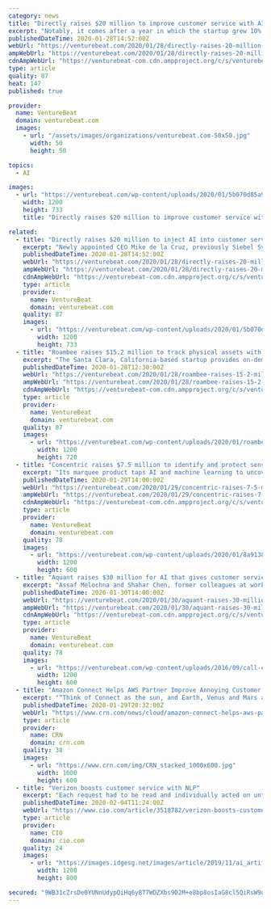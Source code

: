 ```yaml
---
category: news
title: "Directly raises $20 million to improve customer service with AI"
excerpt: "Notably, it comes after a year in which the startup grew 10% per month over a six-month period. “At Industry Ventures, our focus is to work with leading growth companies, full stop,” said the VC firm’s Brian Langer. “Directly saw tremendous growth toward the end of 2019, and the work they’re doing to revolutionize AI and machine ..."
publishedDateTime: 2020-01-28T14:52:00Z
webUrl: "https://venturebeat.com/2020/01/28/directly-raises-20-million-to-inject-ai-into-customer-service/"
ampWebUrl: "https://venturebeat.com/2020/01/28/directly-raises-20-million-to-inject-ai-into-customer-service/amp/"
cdnAmpWebUrl: "https://venturebeat-com.cdn.ampproject.org/c/s/venturebeat.com/2020/01/28/directly-raises-20-million-to-inject-ai-into-customer-service/amp/"
type: article
quality: 87
heat: 147
published: true

provider:
  name: VentureBeat
  domain: venturebeat.com
  images:
    - url: "/assets/images/organizations/venturebeat.com-50x50.jpg"
      width: 50
      height: 50

topics:
  - AI

images:
  - url: "https://venturebeat.com/wp-content/uploads/2020/01/5b070d85a92bfd1d8fa7ba1c_sharing_c5g69e6MSr5iT0iGaltGfR_upscaled_image_x4-1-e1580223042930.png?fit=1200%2C733&strip=all"
    width: 1200
    height: 733
    title: "Directly raises $20 million to improve customer service with AI"

related:
  - title: "Directly raises $20 million to inject AI into customer service"
    excerpt: "Newly appointed CEO Mike de la Cruz, previously Siebel Systems senior vice president of customer relationship management and Directly’s chief business officer, said the fresh capital willl “significantly” expand Directly’s ability to bring AI and customer experience automation to the market. It brings the company’s total raised to ..."
    publishedDateTime: 2020-01-28T14:52:00Z
    webUrl: "https://venturebeat.com/2020/01/28/directly-raises-20-million-to-inject-ai-into-customer-service/"
    ampWebUrl: "https://venturebeat.com/2020/01/28/directly-raises-20-million-to-inject-ai-into-customer-service/amp/"
    cdnAmpWebUrl: "https://venturebeat-com.cdn.ampproject.org/c/s/venturebeat.com/2020/01/28/directly-raises-20-million-to-inject-ai-into-customer-service/amp/"
    type: article
    provider:
      name: VentureBeat
      domain: venturebeat.com
    quality: 87
    images:
      - url: "https://venturebeat.com/wp-content/uploads/2020/01/5b070d85a92bfd1d8fa7ba1c_sharing_c5g69e6MSr5iT0iGaltGfR_upscaled_image_x4-1-e1580223042930.png?fit=1200%2C733&strip=all"
        width: 1200
        height: 733
  - title: "Roambee raises $15.2 million to track physical assets with AI"
    excerpt: "The Santa Clara, California-based startup provides on-demand shipment and asset monitoring for companies in the logistics, transportation, finance, pharmaceutical, and automotive industries, with products that combine internet of things sensors and AI with robotic process automation to deliver insights and streamline operations. After raising a ..."
    publishedDateTime: 2020-01-28T12:30:00Z
    webUrl: "https://venturebeat.com/2020/01/28/roambee-raises-15-2-million-to-track-physical-assets-with-ai/"
    ampWebUrl: "https://venturebeat.com/2020/01/28/roambee-raises-15-2-million-to-track-physical-assets-with-ai/amp/"
    cdnAmpWebUrl: "https://venturebeat-com.cdn.ampproject.org/c/s/venturebeat.com/2020/01/28/roambee-raises-15-2-million-to-track-physical-assets-with-ai/amp/"
    type: article
    provider:
      name: VentureBeat
      domain: venturebeat.com
    quality: 87
    images:
      - url: "https://venturebeat.com/wp-content/uploads/2020/01/roambee.jpg?fit=1200%2C720&strip=all"
        width: 1200
        height: 720
  - title: "Concentric raises $7.5 million to identify and protect sensitive enterprise data with AI"
    excerpt: "Its marquee product taps AI and machine learning to uncover unstructured on-premises and cloud data, and Krishnan claims customers have already used it to find “millions” of inappropriately shared and unprotected documents accessible by thousands of employees. “Businesses understand the importance of protecting their critical assets ..."
    publishedDateTime: 2020-01-29T14:00:00Z
    webUrl: "https://venturebeat.com/2020/01/29/concentric-raises-7-5-million-to-identify-and-protect-sensitive-enterprise-data-with-ai/"
    ampWebUrl: "https://venturebeat.com/2020/01/29/concentric-raises-7-5-million-to-identify-and-protect-sensitive-enterprise-data-with-ai/amp/"
    cdnAmpWebUrl: "https://venturebeat-com.cdn.ampproject.org/c/s/venturebeat.com/2020/01/29/concentric-raises-7-5-million-to-identify-and-protect-sensitive-enterprise-data-with-ai/amp/"
    type: article
    provider:
      name: VentureBeat
      domain: venturebeat.com
    quality: 78
    images:
      - url: "https://venturebeat.com/wp-content/uploads/2020/01/8a91385a-4630-4ae0-a791-1dbe7d1f8780-e1580153727148.png?fit=1200%2C600&strip=all"
        width: 1200
        height: 600
  - title: "Aquant raises $30 million for AI that gives customer service agents mission-critical data"
    excerpt: "Assaf Melochna and Shahar Chen, former colleagues at workforce management and service optimization company ClickSoftware, advocate an AI- and machine learning-based solution. The two cofounded Aquant, which algorithmically mines and analyzes data from various sources to learn manufacturing, utilities, and telecom companies’ unique service ..."
    publishedDateTime: 2020-01-30T14:00:00Z
    webUrl: "https://venturebeat.com/2020/01/30/aquant-raises-30-million-for-ai-that-supplies-customer-service-agents-with-relevant-info/"
    ampWebUrl: "https://venturebeat.com/2020/01/30/aquant-raises-30-million-for-ai-that-supplies-customer-service-agents-with-relevant-info/amp/"
    cdnAmpWebUrl: "https://venturebeat-com.cdn.ampproject.org/c/s/venturebeat.com/2020/01/30/aquant-raises-30-million-for-ai-that-supplies-customer-service-agents-with-relevant-info/amp/"
    type: article
    provider:
      name: VentureBeat
      domain: venturebeat.com
    quality: 78
    images:
      - url: "https://venturebeat.com/wp-content/uploads/2016/09/call-center-e1580239807390.jpg?fit=1200%2C600&strip=all"
        width: 1200
        height: 600
  - title: "Amazon Connect Helps AWS Partner Improve Annoying Customer Service Calls"
    excerpt: "“Think of Connect as the sun, and Earth, Venus and Mars are like Lex and Polly and Lambda and SageMaker and other things that make the whole experience more impactful,” VoiceFoundry CEO John Marino said, referring to AWS services for building conversation bots, text-to-speech, serverless compute and machine learning services. “But Connect ..."
    publishedDateTime: 2020-01-29T20:32:00Z
    webUrl: "https://www.crn.com/news/cloud/amazon-connect-helps-aws-partner-improve-annoying-customer-service-calls"
    type: article
    provider:
      name: CRN
      domain: crn.com
    quality: 38
    images:
      - url: "https://www.crn.com/img/CRN_stacked_1000x600.jpg"
        width: 1000
        height: 600
  - title: "Verizon boosts customer service with NLP"
    excerpt: "Each request had to be read and individually acted on until Global Technology Solutions (GTS), Verizon's IT group, leveraged natural language processing (NLP) and deep learning to automate the process. \"In essence the Digital Worker takes tasks that can be executed automatically away from the engineers so that we can use the engineers' time in ..."
    publishedDateTime: 2020-02-04T11:24:00Z
    webUrl: "https://www.cio.com/article/3518782/verizon-boosts-customer-service-with-nlp.html"
    type: article
    provider:
      name: CIO
      domain: cio.com
    quality: 24
    images:
      - url: "https://images.idgesg.net/images/article/2019/11/ai_artificial_intelligence_ml_machine_learning_robot_touch_human_hand_by_kentoh_gettyimages_1060703206-100817766-large.3x2.jpg"
        width: 1200
        height: 800

secured: "9WB31cZrsDe0YUNnUdypQiHq6y8T7WDZXbs9D2M+e8bp8osIaG8cl5QiRsW9ufYRM4BoxugWkS78JtNkrvfGeh1putvwe2klRsTYKfo7preDQxUKz6Kw6Wy7JMXptIqBwQPOa1gqpHCeV6OA8Ge88wZnXPvH91+f1j1k8ioXr9bwqzBsmpITq+bbDuGOmW9GNsIdJBz1AUV0PIxgJ3bcKDO70+LpcZOXCLSQAYPgv5Ie6XGR39F27Z1Dib2YTUyxdH51McUNetoqfXsYTVP/hSamhXhOv0AuNuNbcIN8GLYpSOK+FhDNg+N0wXgpZJHSO7n7e+t5cOUErcgW9LEUBt9C1y+zaJ8y4HwjVRHODjwLgpqpX6PTSQYTVzMGFwaBSO2xyXOM27ycuUgfX09BVaGCmISHMW6NGq2jRI6FhP3ks9+B/LjcJ8NlevKCWiInuQYFk7wKo0lzru3JThu4dQtC5ZnYVsrSlDt0POB5X6E=;chSJpetMHtvN/GID+hcm2g=="
---
```



